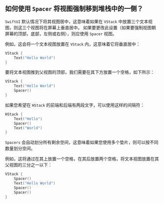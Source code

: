 如何使用 `Spacer` 将视图强制移到堆栈中的一侧？
---

`SwiftUI` 默认情况下将其视图居中，这意味着如果在 `VStack` 中放置三个文本视图，则这三个视图将在屏幕上垂直居中。 如果要更改此设置（如果要强制视图朝屏幕的顶部，底部，左侧或右侧），则应使用 `Spacer` 视图。

例如，这会将一个文本视图放置在 `VStack` 内，这意味着它将垂直居中：

```swift
VStack {
    Text("Hello World")
}
```

要将文本视图推到父视图的顶部，我们需要在其下方放置一个空格，如下所示：

```swift
VStack {
    Text("Hello World")
    Spacer()
}
```

如果您希望在 `HStack` 的前端和后端有两段文字，可以使用这样的间隔符：

```swift
HStack {
    Text("Hello")
    Spacer()
    Text("World")
}
```

`Spacers` 会自动划分所有剩余空间，这意味着如果您使用多个垫片，则可以按不同数量划分空间。

例如，这将通过在其上放置一个空格，在其后放置两个空格，将文本视图放置在其父视图的三分之一以下：

```swift
VStack {
    Spacer()
    Text("Hello World")
    Spacer()
    Spacer()
}
```